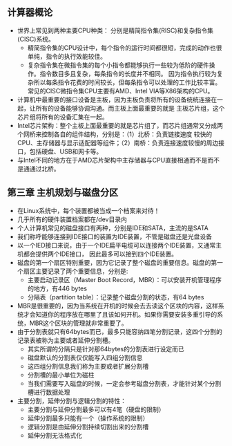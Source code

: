 ## 计算器概论
- 世界上常见到两种主要CPU种类： 分别是精简指令集(RISC)和复杂指令集(CISC)系统。
	+ 精简指令集的CPU设计中，每个指令的运行时间都很短，完成的动作也很单纯，指令的执行效能较佳。
	+ 复杂指令集在微指令集的每个小指令都能够执行一些较为低阶的硬件操作。指令数目多且复杂，每条指令的长度并不相同。
	因为指令执行较为复杂所以每条指令花费的时间较长，但每条指令可以处理的工作比较丰富。常见的CISC微指令集CPU主要有AMD、Intel
	VIA等X86架构的CPU。
- 计算机中最重要的接口设备是主板，因为主板负责将所有的设备统统连接在一起，让所有的设备能够协调沟通。而主板上面最重要的就是
主板芯片组，这个芯片组将所有的设备汇集在一起。
- Intel芯片架构：整个主板上面最重要的就是芯片组了，而芯片组通常又分成两个网桥来控制各自的组件结构，分别是：（1）北桥：负责链接速度
较快的CPU、主存储器与显示适配器等组件；（2）南桥：负责连接速度较慢的周边接口，包括硬盘、USB和网卡等。
- 与Intel不同的地方在于AMD芯片架构中主存储器与CPU直接相通而不是而不是通通过北桥。

## 第三章 主机规划与磁盘分区
- 在Linux系统中，每个装置都被当成一个档案来对待！
- 几乎所有的硬件装置档案都在/dev目录内
- 个人计算机常见的磁盘接口有两种，分别是IDE和SATA，主流的是SATA
- 我们称呼能够连接到IDE接口的装置为IDE装置，不管是磁盘还是光盘设备
- 以一个IED接口来说，由于一个IDE扁平电缆可以连接两个IDE装置，又通常主机都会提供两个IDE接口，
因此最多可以接到四个IDE装置。
- 磁盘的第一个扇区特别重要，因为它记录了整个磁盘的重要信息。磁盘的第一个扇区主要记录了两个重要信息，分别是:
    + 主要启动记录区（Master Boot Record，MBR）：可以安装开机管理程序的地方，有446 bytes
    + 分隔表（partition table）：记录整个磁盘分割的状态，有64 bytes
- MBR是很重要的，因为当系统在开机的时候会去去读这个区块的内容，这样系统才会知道你的程序放在哪里了且该如何开机。如果你需要安装多重引导的系统，MBR这个区块的管理就非常重要了。
- 由于分割表就只有64bytes而已，最多只能容纳四笔分割记录，这四个分割的记录表被称为主要或者延伸分割槽。
    + 其实所谓的分隔只是针对那64bytes的分割表进行设定而已
    + 磁盘默认的分割表仅仅能写入四组分割信息
    + 这四组分割信息我们称为主要或者扩展分割槽
    + 分割槽的最小单位为磁柱
    + 当我们需要写入磁盘的时候，一定会参考磁盘分割表，才能针对某个分割槽进行数据处理
- 主要分割，延伸分割与逻辑分割的特性：
    + 主要分割与延伸分割最多可以有4笔（硬盘的限制）
    + 延伸分割最多只能有一个（操作系统的限制）
    + 逻辑分割是由延伸分割持续切割出来的分割槽
    + 延伸分割无法格式化